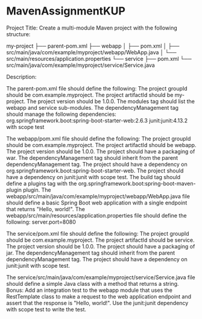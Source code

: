 # MavenAssignmentKUP

Project Title: Create a multi-module Maven project with the following structure:

my-project
├── parent-pom.xml
├── webapp
│   ├── pom.xml
│   ├── src/main/java/com/example/myproject/webapp/WebApp.java
│   └── src/main/resources/application.properties
└── service
    ├── pom.xml
    └── src/main/java/com/example/myproject/service/Service.java



Description:

The parent-pom.xml file should define the following:
The project groupId should be com.example.myproject.
The project artifactId should be my-project.
The project version should be 1.0.0.
The modules tag should list the webapp and service sub-modules.
The dependencyManagement tag should manage the following dependencies:
org.springframework.boot:spring-boot-starter-web:2.6.3
junit:junit:4.13.2 with scope test

The webapp/pom.xml file should define the following:
The project groupId should be com.example.myproject.
The project artifactId should be webapp.
The project version should be 1.0.0.
The project should have a packaging of war.
The dependencyManagement tag should inherit from the parent dependencyManagement tag.
The project should have a dependency on org.springframework.boot:spring-boot-starter-web.
The project should have a dependency on junit:junit with scope test.
The build tag should define a plugins tag with the org.springframework.boot:spring-boot-maven-plugin plugin.
The webapp/src/main/java/com/example/myproject/webapp/WebApp.java file should define a basic Spring Boot web application with a single endpoint that returns "Hello, world!".
The webapp/src/main/resources/application.properties file should define the following:
server.port=8080

The service/pom.xml file should define the following:
The project groupId should be com.example.myproject.
The project artifactId should be service.
The project version should be 1.0.0.
The project should have a packaging of jar.
The dependencyManagement tag should inherit from the parent dependencyManagement tag.
The project should have a dependency on junit:junit with scope test.

The service/src/main/java/com/example/myproject/service/Service.java file should define a simple Java class with a method that returns a string.
Bonus: Add an integration test to the webapp module that uses the RestTemplate class to make a request to the web application endpoint and assert that the response is "Hello, world!". Use the junit:junit dependency with scope test to write the test.

